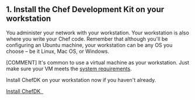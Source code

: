 ## 1. Install the Chef Development Kit on your workstation

You administer your network with your workstation. Your workstation is also where you write your Chef code. Remember that although you'll be configuring an Ubuntu machine, your workstation can be any OS you choose &ndash; be it Linux, Mac OS, or Windows.

[COMMENT] It's common to use a virtual machine as your workstation. Just make sure your VM meets the [system requirements](https://docs.chef.io/install_dk.html#review-prerequisites).

Install ChefDK on your workstation now if you haven't already.

<a class='accent-button radius' href='https://downloads.chef.io/chef-dk/' target='_blank'>Install ChefDK&nbsp;&nbsp;<i class='fa fa-external-link'></i></a>
